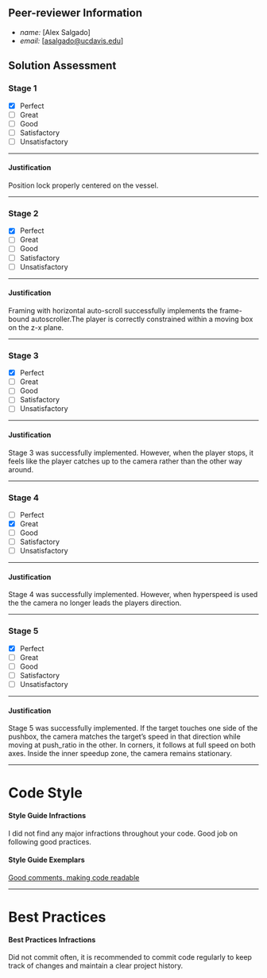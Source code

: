 ## Peer-reviewer Information

* *name:* [Alex Salgado] 
* *email:* [asalgado@ucdavis.edu]

## Solution Assessment ##

### Stage 1 ###

- [x] Perfect
- [ ] Great
- [ ] Good
- [ ] Satisfactory
- [ ] Unsatisfactory

___
#### Justification ##### 
Position lock properly centered on the vessel. 

___
### Stage 2 ###

- [x] Perfect
- [ ] Great
- [ ] Good
- [ ] Satisfactory
- [ ] Unsatisfactory

___
#### Justification ##### 
Framing with horizontal auto-scroll successfully implements the frame-bound autoscroller.The player is correctly constrained within a moving box on the z-x plane. 
___
### Stage 3 ###

- [x] Perfect
- [ ] Great
- [ ] Good
- [ ] Satisfactory
- [ ] Unsatisfactory

___
#### Justification ##### 
Stage 3 was successfully implemented. However, when the player stops, it feels like the player catches up to the camera rather than the other way around. 
___
### Stage 4 ###

- [ ] Perfect
- [x] Great
- [ ] Good
- [ ] Satisfactory
- [ ] Unsatisfactory

___
#### Justification ##### 
Stage 4 was successfully implemented. However, when hyperspeed is used the the camera no longer leads the players direction. 

___
### Stage 5 ###

- [x] Perfect
- [ ] Great
- [ ] Good
- [ ] Satisfactory
- [ ] Unsatisfactory

___
#### Justification ##### 
Stage 5 was successfully implemented. If the target touches one side of the pushbox, the camera matches the target’s speed in that direction while moving at push_ratio in the other. In corners, it follows at full speed on both axes. Inside the inner speedup zone, the camera remains stationary.
___
# Code Style #

#### Style Guide Infractions ####
I did not find any major infractions throughout your code. Good job on following good practices. 

#### Style Guide Exemplars ####
[Good comments, making code readable ](https://github.com/ensemble-ai/exercise-2-camera-control-ssaneg/blob/b939a2b409f2c5a5df4c52a687947976749efeb4/Obscura/scripts/camera_controllers/position_lock_lerp_smoothing.gd#L24C2-L34C51)
___

# Best Practices #

#### Best Practices Infractions ####
Did not commit often, it is recommended to commit code regularly to keep track of changes and maintain a clear project history. 
